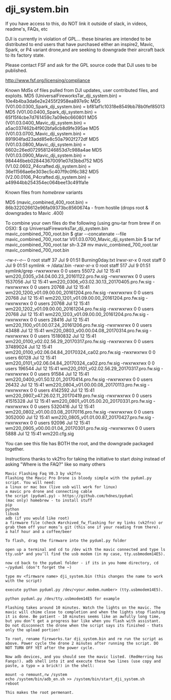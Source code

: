 # dji_system.bin
If you have access to this, do NOT link it outside of slack, in videos, readme's, FAQs, etc

DJI is currently in violation of GPL... these binaries are intended to be distributed to end users that have purchased either an inspire2, Mavic, Spark, or P4 variant drone,and are seeking to downgrade their aircraft back to its factory state. 

Please contact FSF and ask for the GPL source code that DJI uses to be published. 

http://www.fsf.org/licensing/compliance

Known Md5s of files pulled from DJI updates, user contributed files, and exploits. 
MD5 (UniversalFireworksTar_dji_system.bin) = 10e4b4ba3da6e2e2455f2958ea897e9c
MD5 (V01.00.0300_Spark_dji_system.bin) = bf81af1c10318e8549bb78b0fef85013
MD5 (V01.00.0400_Spark_dji_system.bin) = 65f15f4cbe7d761459c7a09ebc660801
MD5 (V01.03.0400_Mavic_dji_system.bin) = a5ac037462b4f902bfa6cb8d9fe395ae
MD5 (V01.03.0700_Mavic_dji_system.bin) = 891904fad23add85e8c50a7902f272df
MD5 (V01.03.0800_Mavic_dji_system.bin) = 6602c26ed0729581246853d7c988a4ae
MD5 (V01.03.0900_Mavic_dji_system.bin) = 984446beb028443670091e07d3bbd752
MD5 (V1.02.0602_P4crafted.dji_system.bin) = 36e11566ae6e303ec5c407f9c0f6c382
MD5 (V2.00.0106_P4crafted.dji_system.bin) = a49944bb254354ec064bee13c491fa1e

Known files from *homebrew* variants

MD5 (mavic_combined_400_root.bin) = 86b322026612e96fa09373bc8560674a - from hostile (drops root & downgrades to Mavic .400)

To combine your own files do the following (using gnu-tar from brew if on OSX):
$ cp UniversalFireworksTar_dji_system.bin mavic_combined_700_root.bin 
$ gtar --concatenate --file mavic_combined_700_root.tar V01.03.0700_Mavic_dji_system.bin
$ tar tvf mavic_combined_700_root.tar 
sh-3.2# mv mavic_combined_700_root.tar mavic_combined_700_root.bin

-rw-r--r--  0 root   staff      37 Jul  9 01:51 Burning0day.txt
lrwxr-xr-x  0 root   staff       0 Jul  9 01:51 symlink -> /data/.bin
-rwxr-xr-x  0 root   staff     517 Jul  9 01:51 symlink/grep
-rwxrwxrwx  0 0      users   55072 Jul 12 15:41 wm220_0305_v34.04.00.23_20161122.pro.fw.sig
-rwxrwxrwx  0 0      users 1537056 Jul 12 15:41 wm220_0306_v03.02.30.13_20170405.pro.fw.sig
-rwxrwxrwx  0 0      users   20768 Jul 12 15:41 wm220_1200_v01.09.00.00_20161204.pro.fw.sig
-rwxrwxrwx  0 0      users   20768 Jul 12 15:41 wm220_1201_v01.09.00.00_20161204.pro.fw.sig
-rwxrwxrwx  0 0      users   20768 Jul 12 15:41 wm220_1202_v01.09.00.00_20161204.pro.fw.sig
-rwxrwxrwx  0 0      users   20768 Jul 12 15:41 wm220_1203_v01.09.00.00_20161204.pro.fw.sig
-rwxrwxrwx  0 0      users   28416 Jul 12 15:41 wm220_1100_v01.00.07.24_20161206.pro.fw.sig
-rwxrwxrwx  0 0      users   43488 Jul 12 15:41 wm220_0803_v00.00.04.08_20170314.pro.fw.sig
-rwxrwxrwx  0 0      users 15180832 Jul 12 15:41 wm220_0100_v02.02.56.29_20170317.pro.fw.sig
-rwxrwxrwx  0 0      users 37489024 Jul 12 15:41 wm220_0100_v02.06.04.84_20170324_ca02.pro.fw.sig
-rwxrwxrwx  0 0      users    60128 Jul 12 15:41 wm220_0101_v02.06.04.84_20170324_ca02.pro.fw.sig
-rwxrwxrwx  0 0      users   196544 Jul 12 15:41 wm220_0101_v02.02.56.29_20170317.pro.fw.sig
-rwxrwxrwx  0 0      users    91584 Jul 12 15:41 wm220_0400_v01.50.12.01_20170414.pro.fw.sig
-rwxrwxrwx  0 0      users    26432 Jul 12 15:41 wm220_0804_v01.00.00.08_20170113.pro.fw.sig
-rwxrwxrwx  0 0      users  4142592 Jul 12 15:41 wm220_0907_v47.26.02.11_20170419.pro.fw.sig
-rwxrwxrwx  0 0      users 41515328 Jul 12 15:41 wm220_0801_v01.05.00.20_20170331.pro.fw.sig
-rwxrwxrwx  0 0      users  5320416 Jul 12 15:41 wm220_0802_v01.00.03.08_20170116.pro.fw.sig
-rwxrwxrwx  0 0      users  3052000 Jul 12 15:41 wm220_0805_v01.01.00.87_20170427.pro.fw.sig
-rwxrwxrwx  0 0      users    92096 Jul 12 15:41 wm220_0905_v00.00.01.04_20170301.pro.fw.sig
-rwxrwxrwx  0 0      users     5888 Jul 12 15:41 wm220.cfg.sig

You can see this file has BOTH the root, and the downgrade packaged together. 

Instructions thanks to vk2fro for taking the initiative to start *doing* instead of asking "Where is the FAQ?" like so many others

```
Mavic Flashing Faq V0.3 by vk2fro
Flashing the Mavic Pro Drone is bloody simple with the pyduml.py script. You will need:
a linux or mac box (live usb will work for linux)
a mavic pro drone and connecting cable
the script (pyduml.py) - https://github.com/hdnes/pyduml
(mac only) homebrew - to install stuff
pip
python
libusb
adb (if you would like root)
a firmware file (check #archived_fw_flashing for my links (vk2fro) or grab them off your momsʼs git (this one if your reading from there).
a half hour and a coffee/beer

To flash, drag the firmware into the pyduml.py folder

open up a terminal and cd to /dev with the mavic connected and type ls tty.usb* and youʼll find the usb modem (in my case, tty.usbmodem14E5).

now cd back to the pyduml folder - if its in you home directory, cd ~/pyduml (donʼt forget the ~)

type mv <firmware name> dji_system.bin (this changes the name to work with the script)

execute python pyduml.py /dev/<your.modem.number> (tty.usbmodem14E5). 

python pyduml.py /dev/tty.usbmodem14E5 for example

Flashing takes around 10 minutes. Watch the lights on the mavic. The mavic will chime close to completion and when the lights stop flashing it is done. Be patient - 10 minutes seems like an awfully long time, but you donʼt get a progress bar like when you flash with assistant. Do not disconnect the drone when the script says its finished - thats only the upload portion!

To root, rename fireworks.tar dji_system.bin and re run the script as above. Power cycle the drone 2 minutes after running the script. DO NOT TURN OFF YET after the power cycle.

Now adb devices, and you should see the mavic listed. (RedHerring has Fangs!). adb shell into it and execute these two lines (use copy and paste, a typo = a brick!) in the shell:

mount -o remount,rw /system
echo /system/bin/adb_en.sh >> /system/bin/start_dji_system.sh
reboot

This makes the root permenant.

```

